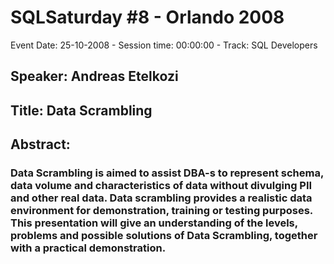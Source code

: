 # SQLSaturday #8 - Orlando 2008
Event Date: 25-10-2008 - Session time: 00:00:00 - Track: SQL Developers
## Speaker: Andreas Etelkozi
## Title: Data Scrambling
## Abstract:
### Data Scrambling is aimed to assist DBA-s to represent schema, data volume and characteristics of data  without divulging PII and other real data. Data scrambling provides a realistic data environment for demonstration, training or testing purposes. This presentation will give an understanding of the levels, problems and possible solutions of Data Scrambling, together with a  practical demonstration.
